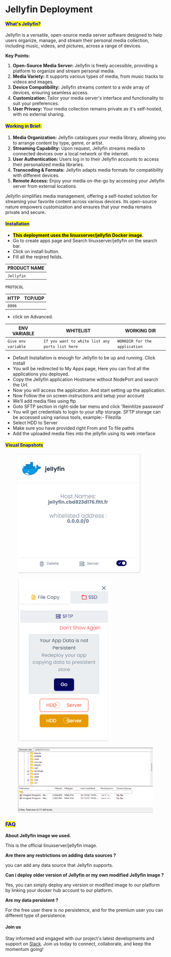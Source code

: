 # Jellyfin Deployment

#### <mark style="color:blue;">What's Jellyfin?</mark>

Jellyfin is a versatile, open-source media server software designed to help users organize, manage, and stream their personal media collection, including music, videos, and pictures, across a range of devices.

**Key Points:**

1. **Open-Source Media Server:** Jellyfin is freely accessible, providing a platform to organize and stream personal media.
2. **Media Variety:** It supports various types of media, from music tracks to videos and images.
3. **Device Compatibility:** Jellyfin streams content to a wide array of devices, ensuring seamless access.
4. **Customization:** Tailor your media server's interface and functionality to suit your preferences.
5. **User Privacy:** Your media collection remains private as it's self-hosted, with no external sharing.

#### <mark style="color:blue;">**Working in Brief:**</mark>

1. **Media Organization:** Jellyfin catalogues your media library, allowing you to arrange content by type, genre, or artist.
2. **Streaming Capability:** Upon request, Jellyfin streams media to connected devices over a local network or the internet.
3. **User Authentication:** Users log in to their Jellyfin accounts to access their personalized media libraries.
4. **Transcoding & Formats:** Jellyfin adapts media formats for compatibility with different devices.
5. **Remote Access:** Enjoy your media on-the-go by accessing your Jellyfin server from external locations.

Jellyfin simplifies media management, offering a self-hosted solution for streaming your favorite content across various devices. Its open-source nature empowers customization and ensures that your media remains private and secure.

#### <mark style="color:blue;">Installation</mark>

* &#x20;<mark style="background-color:yellow;">**This deployment uses the linuxserver/jellyfin Docker image**</mark>**.**
* &#x20;Go to create apps page and Search linuxserver/jellyfin on the search bar.
* &#x20;Click on install button.
* &#x20;Fill all the reqired feilds.

| PRODUCT NAME |
| ------------ |
| `Jellyfin`   |

`PROTOCOL`

| HTTP   | TCP/UDP |
| ------ | ------- |
| `8096` |         |

* click on Advanced.

| ENV VARIABLE        | WHITELIST                                       | WORKING DIR                   |
| ------------------- | ----------------------------------------------- | ----------------------------- |
| `Give env variable` | `If you want to white list any ports list here` | `WORKDIR for the application` |

* Default Installation is enough for Jellyfin to be up and running. Click install
* You will be redirected to My Apps page, Here you can find all the applications you deployed.
* &#x20;Copy the Jellyfin application Hostname without NodePort and search the Url.
* &#x20;Now you will access the application. And start setting up the application.
* &#x20;Now Follow the on screen instructions and setup your account
* &#x20;We’ll add media files using ftp
* &#x20;Goto SFTP section in right-side bar menu and click 'Reinitilze password'
* &#x20;You will get credentials to login to your sftp storage. SFTP storage can be accessed using various tools, example:- Filezilla
* Select HDD to Server
* &#x20;Make sure you have provided right From and To file paths
* &#x20;Add the uploaded media files into the jellyfin using its web interface



#### <mark style="color:blue;">Visual Snapshots</mark>

<figure><img src="../../.gitbook/assets/my-apps.png" alt=""><figcaption></figcaption></figure>

<figure><img src="../../.gitbook/assets/select-hdd-to-server.png" alt=""><figcaption></figcaption></figure>

<figure><img src="../../.gitbook/assets/sftp-upload.png" alt=""><figcaption></figcaption></figure>



### <mark style="color:blue;">FAQ</mark>

**About Jellyfin image we used.**

This is the official linuxserver/jellyfin image.

**Are there any restrictions on adding data sources ?**

you can add any data source that Jellyfin supports.

**Can i deploy older version of Jellyfin or my own modified Jellyfin image ?**

Yes, you can simply deploy any version or modified image to our platform by linking your docker hub account to our platform.

**Are my data persistent ?**

For the free user there is no persistence, and for the premium user you can different type of persistence.

#### Join us

Stay informed and engaged with our project's latest developments and support on [Slack](https://app.slack.com/client/T04QS32JX6E/C04QKEWE146). Join us today to connect, collaborate, and keep the momentum going!&#x20;
